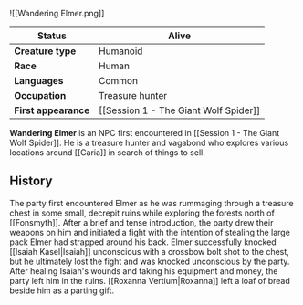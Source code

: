 ![[Wandering Elmer.png]]

| Status               | Alive                |
|----------------------|---------------------------------------|
| **Creature type**    | Humanoid                              |
| **Race**             | Human                                 |
| **Languages**        | Common                                |
| **Occupation**       | Treasure hunter                       |
| **First appearance** | [[Session 1 - The Giant Wolf Spider]] |

**Wandering Elmer** is an NPC first encountered in [[Session 1 - The Giant Wolf Spider]]. He is a treasure hunter and vagabond who explores various locations around [[Caria]] in search of things to sell.
## History

The party first encountered Elmer as he was rummaging through a treasure chest in some small, decrepit ruins while exploring the forests north of [[Fonsmyth]]. After a brief and tense introduction, the party drew their weapons on him and initiated a fight with the intention of stealing the large pack Elmer had strapped around his back. Elmer successfully knocked [[Isaiah Kasel|Isaiah]] unconscious with a crossbow bolt shot to the chest, but he ultimately lost the fight and was knocked unconscious by the party. After healing Isaiah's wounds and taking his equipment and money, the party left him in the ruins. [[Roxanna Vertium|Roxanna]] left a loaf of bread beside him as a parting gift.
